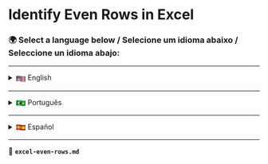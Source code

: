 # Identify Even Rows in Excel

### 🌍 Select a language below / Selecione um idioma abaixo / Seleccione un idioma abajo:

---

<details>
  <summary><img src="../assets/flags/enus.png" width="20" align="absmiddle"/> English</summary>

# Identify Even Rows in Excel  

## 📌 Description  
This formula is used to check if a row is **even-numbered** in an Excel spreadsheet.

## 🛠 Steps performed:  
1. Use the formula to determine if a row is even.  
2. Apply it in **conditional formatting** to highlight even rows.  
3. Use it for filtering or alternating row-based calculations.  

## 🛠 How-To: Apply Conditional Formatting for Even Rows  

### 1️⃣ Open Conditional Formatting  
- Select the range where you want to apply the formatting.  
- Go to **Home** > **Conditional Formatting** > **New Rule**.  

### 2️⃣ Choose "Use a formula to determine which cells to format"  
- In the formula box, enter:  

{{CMD}}  
=MOD(LIN();2)=0  
{{CMD}}  

### 3️⃣ Select the Formatting Style  
- Click **Format** and choose the desired background color or text style.  
- Click **OK** to apply.  

### 4️⃣ Apply and Save  
- Click **OK** again to finalize the formatting.  
- Now, all even-numbered rows will be highlighted.  

## 🔍 Search Tags  
Excel even rows, highlight even rows, conditional formatting, alternate row shading, Excel MOD function, filter even rows  

</details>

---

<details>
  <summary><img src="../assets/flags/ptbr.png" width="20" align="absmiddle"/> Português</summary>

# Identificar Linhas Pares no Excel  

## 📌 Descrição  
Esta fórmula é usada para verificar se uma linha possui **numeração par** em uma planilha do Excel.  

## 🛠 Passos realizados:  
1. Use a fórmula para determinar se uma linha é par.  
2. Aplique na **formatação condicional** para destacar linhas pares.  
3. Use para filtrar ou alternar cálculos baseados em linhas.  

## 🛠 Como Aplicar Formatação Condicional para Linhas Pares  

### 1️⃣ Abra a Formatação Condicional  
- Selecione o intervalo onde deseja aplicar a formatação.  
- Vá em **Página Inicial** > **Formatação Condicional** > **Nova Regra**.  

### 2️⃣ Escolha "Usar uma fórmula para determinar quais células formatar"  
- Na caixa de fórmula, insira:  

{{CMD}}  
=MOD(LIN();2)=0  
{{CMD}}  

### 3️⃣ Selecione o Estilo de Formatação  
- Clique em **Formatar** e escolha a cor de fundo ou estilo de texto desejado.  
- Clique em **OK** para aplicar.  

### 4️⃣ Aplique e Salve  
- Clique em **OK** novamente para finalizar a formatação.  
- Agora, todas as linhas de número par estarão destacadas.  

## 🔍 Tags de Busca  
Excel linhas pares, destacar linhas pares, formatação condicional, sombreamento alternado, função MOD do Excel, filtrar linhas pares  

</details>

---

<details>
  <summary><img src="../assets/flags/es.png" width="20" align="absmiddle"/> Español</summary>

# Identificar Filas Pares en Excel  

## 📌 Descripción  
Esta fórmula se usa para verificar si una fila tiene **numeración par** en una hoja de cálculo de Excel.  

## 🛠 Pasos realizados:  
1. Use la fórmula para determinar si una fila es par.  
2. Aplíquela en el **formato condicional** para resaltar filas pares.  
3. Úsela para filtrar o alternar cálculos basados en filas.  

## 🛠 Cómo Aplicar Formato Condicional para Filas Pares  

### 1️⃣ Abra el Formato Condicional  
- Seleccione el rango donde desea aplicar el formato.  
- Vaya a **Inicio** > **Formato Condicional** > **Nueva Regla**.  

### 2️⃣ Elija "Usar una fórmula para determinar qué celdas formatear"  
- En el cuadro de fórmula, ingrese:  

{{CMD}}  
=MOD(LIN();2)=0  
{{CMD}}  

### 3️⃣ Seleccione el Estilo de Formato  
- Haga clic en **Formato** y elija el color de fondo o estilo de texto deseado.  
- Haga clic en **Aceptar** para aplicar.  

### 4️⃣ Aplique y Guarde  
- Haga clic en **Aceptar** nuevamente para finalizar el formato.  
- Ahora, todas las filas numeradas pares estarán resaltadas.  

## 🔍 Etiquetas de Búsqueda  
Excel filas pares, resaltar filas pares, formato condicional, sombreado alternado, función MOD de Excel, filtrar filas pares  

</details>

---

📂 **`excel-even-rows.md`**
